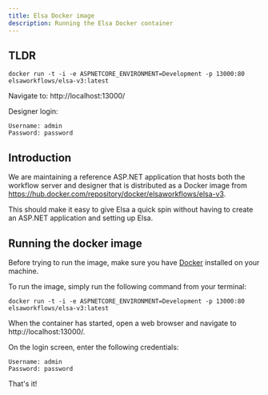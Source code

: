 ```yaml
---
title: Elsa Docker image
description: Running the Elsa Docker container
---
```


## TLDR

```shell
docker run -t -i -e ASPNETCORE_ENVIRONMENT=Development -p 13000:80 elsaworkflows/elsa-v3:latest
```

Navigate to: http://localhost:13000/

Designer login:
```
Username: admin
Password: password
```

## Introduction

We are maintaining a reference ASP.NET application that hosts both the workflow server and designer that is distributed as a Docker image from https://hub.docker.com/repository/docker/elsaworkflows/elsa-v3.

This should make it easy to give Elsa a quick spin without having to create an ASP.NET application and setting up Elsa.

## Running the docker image

Before trying to run the image, make sure you have [Docker](https://docs.docker.com/get-docker/) installed on your machine.

To run the image, simply run the following command from your terminal:

```shell
docker run -t -i -e ASPNETCORE_ENVIRONMENT=Development -p 13000:80 elsaworkflows/elsa-v3:latest
```

When the container has started, open a web browser and navigate to http://localhost:13000/.

On the login screen, enter the following credentials:

```
Username: admin
Password: password
```

That's it!